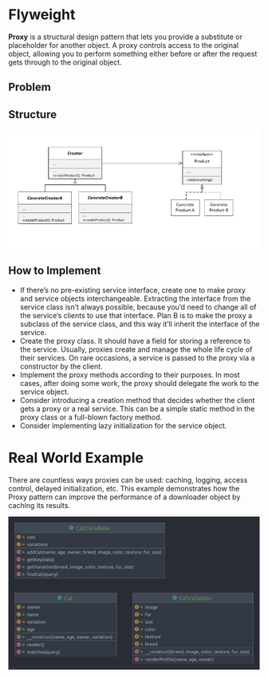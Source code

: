# Flyweight

**Proxy** is a structural design pattern that lets you provide a substitute or placeholder for another object. A proxy
controls access to the original object, allowing you to perform something either before or after the request gets
through to the original object.

## Problem

## Structure

<img src="assets/scheme.jpg" alt="Flyweight"/>

## How to Implement

- If there’s no pre-existing service interface, create one to make proxy and service objects interchangeable. Extracting
  the interface from the service class isn’t always possible, because you’d need to change all of the service’s clients
  to use that interface. Plan B is to make the proxy a subclass of the service class, and this way it’ll inherit the
  interface of the service.
- Create the proxy class. It should have a field for storing a reference to the service. Usually, proxies create and
  manage the whole life cycle of their services. On rare occasions, a service is passed to the proxy via a constructor
  by the client.
- Implement the proxy methods according to their purposes. In most cases, after doing some work, the proxy should
  delegate the work to the service object.
- Consider introducing a creation method that decides whether the client gets a proxy or a real service. This can be a
  simple static method in the proxy class or a full-blown factory method.
- Consider implementing lazy initialization for the service object.

# Real World Example

There are countless ways proxies can be used: caching, logging, access control, delayed initialization, etc. This
example demonstrates how the Proxy pattern can improve the performance of a downloader object by caching its results.

<img src="assets/uml.png" alt="Flyweight Example"/>
